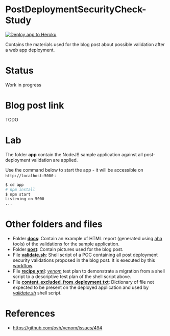 # PostDeploymentSecurityCheck-Study

[![Deploy app to Heroku](https://github.com/ExcelliumSA/PostDeploymentSecurityCheck-Study/actions/workflows/deployment.yml/badge.svg?branch=main)](https://github.com/ExcelliumSA/PostDeploymentSecurityCheck-Study/actions/workflows/deployment.yml)

Contains the materials used for the blog post about possible validation after a web app deployment.

# Status

Work in progress

# Blog post link

TODO

# Lab

The folder **app** contain the NodeJS sample application against all post-deployment validation are applied.

Use the command below to start the app - it will be accessible on `http://localhost:5000` :

```bash
$ cd app
# npm install
$ npm start
Listening on 5000
...
```

# Other folders and files

* Folder **[docs](docs)**: Contain an example of HTML report (generated using [aha](http://manpages.ubuntu.com/manpages/bionic/man1/aha.1.html) tools) of the validations for the sample application.
* Folder **[post](post)**: Contain pictures used for the blog post.
* File **[validate.sh](validate.sh)**: Shell script of a POC containing all post deployment security validations proposed in the blog post. It is executed by this [workflow](.github/workflows/deployment.yml).
* File **[recipe.yml](recipe.yml)**: *[venom](https://github.com/ovh/venom)* test plan to demonstrate a migration from a shell script to a descriptive test plan of the shell script above.
* File **[content_excluded_from_deployment.txt](content_excluded_from_deployment.txt)**: Dictionary of file not expected to be present on the deployed application and used by *[validate.sh](validate.sh)* shell script.

# References

* https://github.com/ovh/venom/issues/494

